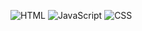 ![HTML](https://img.shields.io/badge/-HTML-red)
![JavaScript](https://img.shields.io/badge/-JavaScript-yellow)
![CSS](https://img.shields.io/badge/-CSS-blue)
